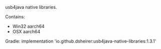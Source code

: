 usb4java native libraries.

Contains:
* Win32 aarch64
* OSX aarch64

Gradle:
implementation 'io.github.dsheirer:usb4java-native-libraries:1.3.1'
